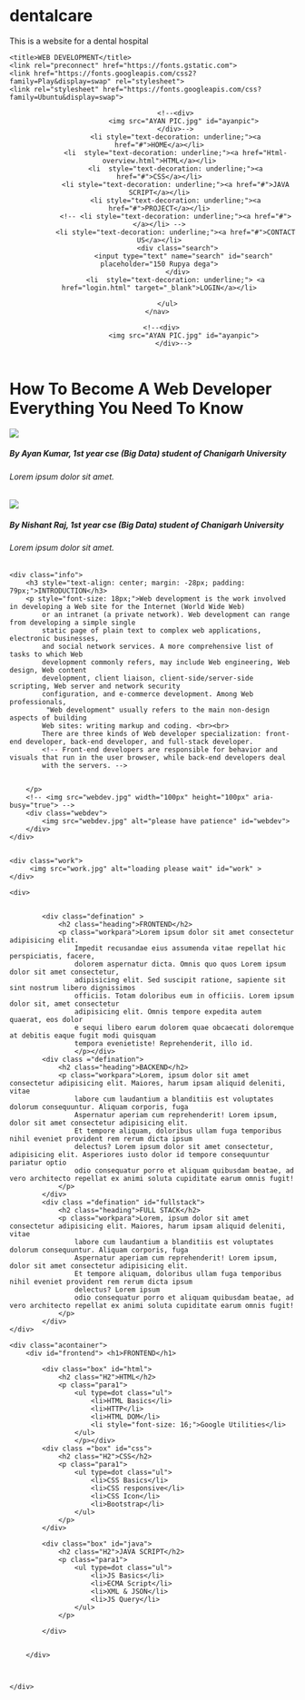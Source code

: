 # dentalcare
This is a website for a dental hospital
<!DOCTYPE html>
<html lang="en">
<head>
    <meta charset="UTF-8">
    <meta http-equiv="X-UA-Compatible" content="IE=edge">
    <meta name="viewport" content="width=device-width, initial-scale=1.0">
    <meta name="description" content="Web Development. Go from no-code to an in-demand junior web developer,
     at a fraction of the cost of a bootcamp.Learn the Basics. Every Web Developer must have a basic 
     understanding of HTML, CSS, and JavaScript.">
    <meta name="keywords" content="html,html tutorial,web development,complete web evelopment,css,js, complete course on web development">
    <meta name="robot" content="INDEX, FOLLOW">
    <link rel="stylesheet" href="web.css">
    <!-- CSS only -->
    <link href="https://cdn.jsdelivr.net/npm/bootstrap@5.0.2/dist/css/bootstrap.min.css" rel="stylesheet" 
    integrity="sha384-EVSTQN3/azprG1Anm3QDgpJLIm9Nao0Yz1ztcQTwFspd3yD65VohhpuuCOmLASjC" crossorigin="anonymous">
    
    <title>WEB DEVELOPMENT</title>
    <link rel="preconnect" href="https://fonts.gstatic.com">
    <link href="https://fonts.googleapis.com/css2?family=Play&display=swap" rel="stylesheet">
    <link rel="stylesheet" href="https://fonts.googleapis.com/css?family=Ubuntu&display=swap">
</head>

<header>
    <nav class="navbar">
        <ul>
            
            <!--<div>
                <img src="AYAN PIC.jpg" id="ayanpic">
            </div>-->
            <li style="text-decoration: underline;"><a href="#">HOME</a></li>
            <li  style="text-decoration: underline;"><a href="Html-overview.html">HTML</a></li>
            <li  style="text-decoration: underline;"><a href="#">CSS</a></li>
            <li style="text-decoration: underline;"><a href="#">JAVA SCRIPT</a></li>
            <li style="text-decoration: underline;"><a href="#">PROJECT</a></li>
            <!-- <li style="text-decoration: underline;"><a href="#"></a></li> -->
            <li style="text-decoration: underline;"><a href="#">CONTACT US</a></li>
             <div class="search">
                <input type="text" name="search" id="search" placeholder="150 Rupya dega">
             </div>
            <li  style="text-decoration: underline;"> <a href="login.html" target="_blank">LOGIN</a></li>
         
        </ul>
    </nav> 
 
     <!--<div>
                <img src="AYAN PIC.jpg" id="ayanpic">
            </div>--> 
    
</header> 
<body> 
    <h1 class="h1" >How To Become A Web Developer <br>Everything You Need To Know
    </h1>
        <link rel="preconnect" href="https://fonts.gstatic.com">
        <link href="https://fonts.googleapis.com/css2?family=Reggae+One&display=swap" rel="stylesheet">
        <!-- <link rel="preconnect" href="https://fonts.gstatic.com">
        <link href="https://fonts.googleapis.com/css2?family=Nunito:wght@200&family=Reggae+One&display=swap" rel="stylesheet"> -->
    <div>
        <div class="imgbox">
        <img src="ayanblack.jpg" id="ayanpic">
        <h5 class="label"> By Ayan Kumar, 1st year cse (Big Data) student of Chanigarh University</h5>
        <h6 class="label">Lorem ipsum dolor sit amet.</h6>
        </div>
        <div class="imgbox">
        <img src="Nishant.jpeg" id="ayanpic">
        <h5 class ="label"> By Nishant Raj, 1st year cse (Big Data) student of Chanigarh University</h5>
        <h6 class="label">Lorem ipsum dolor sit amet.</h6>
        </div>
    </div> 

    <div class="info">
        <h3 style="text-align: center; margin: -28px; padding: 79px;">INTRODUCTION</h3>
        <p style="font-size: 18px;">Web development is the work involved in developing a Web site for the Internet (World Wide Web) 
            or an intranet (a private network). Web development can range from developing a simple single
            static page of plain text to complex web applications, electronic businesses,
            and social network services. A more comprehensive list of tasks to which Web 
            development commonly refers, may include Web engineering, Web design, Web content 
            development, client liaison, client-side/server-side scripting, Web server and network security 
            configuration, and e-commerce development. Among Web professionals,
             "Web development" usually refers to the main non-design aspects of building 
            Web sites: writing markup and coding. <br><br>
            There are three kinds of Web developer specialization: front-end developer, back-end developer, and full-stack developer. 
            <!-- Front-end developers are responsible for behavior and visuals that run in the user browser, while back-end developers deal 
            with the servers. -->


        </p>
        <!-- <img src="webdev.jpg" width="100px" height="100px" aria-busy="true"> -->
        <div class="webdev">
            <img src="webdev.jpg" alt="please have patience" id="webdev">
        </div>
    </div>
    
    
    <div class="work">
         <img src="work.jpg" alt="loading please wait" id="work" >
    </div>

    <div>
        
        
            <div class="defination" >
                <h2 class="heading">FRONTEND</h2>
                <p class="workpara">Lorem ipsum dolor sit amet consectetur adipisicing elit. 
                    Impedit recusandae eius assumenda vitae repellat hic perspiciatis, facere, 
                    dolorem aspernatur dicta. Omnis quo quos Lorem ipsum dolor sit amet consectetur,
                    adipisicing elit. Sed suscipit ratione, sapiente sit sint nostrum libero dignissimos 
                    officiis. Totam doloribus eum in officiis. Lorem ipsum dolor sit, amet consectetur 
                    adipisicing elit. Omnis tempore expedita autem quaerat, eos dolor
                    e sequi libero earum dolorem quae obcaecati doloremque at debitis eaque fugit modi quisquam 
                    tempora evenietiste! Reprehenderit, illo id.
                    </p></div>
            <div class ="defination">        
                <h2 class="heading">BACKEND</h2>
                <p class="workpara">Lorem, ipsum dolor sit amet consectetur adipisicing elit. Maiores, harum ipsam aliquid deleniti, vitae
                    labore cum laudantium a blanditiis est voluptates dolorum consequuntur. Aliquam corporis, fuga
                    Aspernatur aperiam cum reprehenderit! Lorem ipsum, dolor sit amet consectetur adipisicing elit. 
                    Et tempore aliquam, doloribus ullam fuga temporibus nihil eveniet provident rem rerum dicta ipsum 
                    delectus? Lorem ipsum dolor sit amet consectetur, adipisicing elit. Asperiores iusto dolor id tempore consequuntur pariatur optio
                    odio consequatur porro et aliquam quibusdam beatae, ad vero architecto repellat ex animi soluta cupiditate earum omnis fugit!
                </p>
            </div>
            <div class ="defination" id="fullstack">        
                <h2 class="heading">FULL STACK</h2>
                <p class="workpara">Lorem, ipsum dolor sit amet consectetur adipisicing elit. Maiores, harum ipsam aliquid deleniti, vitae
                    labore cum laudantium a blanditiis est voluptates dolorum consequuntur. Aliquam corporis, fuga
                    Aspernatur aperiam cum reprehenderit! Lorem ipsum, dolor sit amet consectetur adipisicing elit. 
                    Et tempore aliquam, doloribus ullam fuga temporibus nihil eveniet provident rem rerum dicta ipsum 
                    delectus? Lorem ipsum
                    odio consequatur porro et aliquam quibusdam beatae, ad vero architecto repellat ex animi soluta cupiditate earum omnis fugit!
                </p>
            </div>
    </div>

    <div class="acontainer">
        <div id="frontend"> <h1>FRONTEND</h1>
        
            <div class="box" id="html">
                <h2 class="H2">HTML</h2>
                <p class="para1">
                    <ul type=dot class="ul">
                        <li>HTML Basics</li>
                        <li>HTTP</li>
                        <li>HTML DOM</li>
                        <li style="font-size: 16;">Google Utilities</li>
                    </ul>
                    </p></div>
            <div class ="box" id="css">        
                <h2 class="H2">CSS</h2>
                <p class="para1">
                    <ul type=dot class="ul">
                        <li>CSS Basics</li>
                        <li>CSS responsive</li>
                        <li>CSS Icon</li>
                        <li>Bootstrap</li>
                    </ul>
                </p>
            </div>

            <div class="box" id="java">
                <h2 class="H2">JAVA SCRIPT</h2>
                <p class="para1">
                    <ul type=dot class="ul">
                        <li>JS Basics</li>
                        <li>ECMA Script</li>
                        <li>XML & JSON</li>
                        <li>JS Query</li>
                    </ul>
                </p>
            
            </div>
        
        
        </div>
      
     
    
    </div>
</body> 
</html> 
